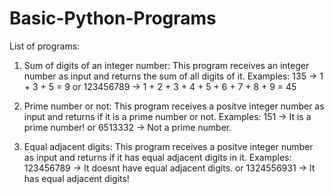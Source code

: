 # Basic-Python-Programs
List of programs:

1) Sum of digits of an integer number:
    This program receives an integer number as input and returns the sum of all digits of it.
    Examples: 135 -> 1 + 3 + 5 = 9  or 123456789 -> 1 + 2 + 3 + 4 + 5 + 6 + 7 + 8 + 9 = 45
  
2) Prime number or not:
    This program receives a positve integer number as input and returns if it is a prime number or not.
    Examples: 151 -> It is a prime number! or 6513332 -> Not a prime number.
    
3) Equal adjacent digits:
    This program receives a positve integer number as input and returns if it has equal adjacent digits in it.
    Examples: 123456789 -> It doesnt have equal adjacent digits. or 1324556931 -> It has equal adjacent digits!

